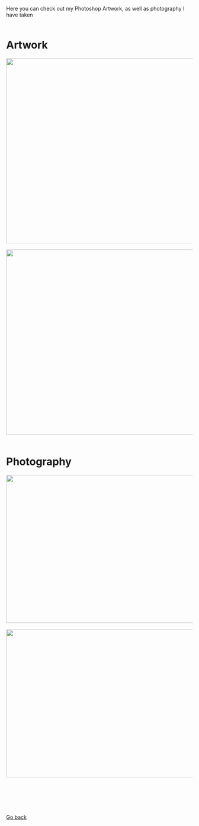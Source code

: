 Here you can check out my Photoshop Artwork, as well as photography I have taken
<br>
<br>

# Artwork

<img src="https://1b110ff0-a-33f9f8d5-s-sites.googlegroups.com/a/wghsmultimedia.com/dante-vasudevan/home/journal/Photoshop_Digital_Painting-min.jpg?attachauth=ANoY7cpG39XLD8B4bgUB4g0PkkWu6KYQw6XiWlq3bnZ27SgsR9zD887mNOKfubF8sn6T3aQFmY36EL5bUMf9--Jf9fDaQla_EY8yeChm28TIE1_9jJRXCoZCQ8YNLvZTP8KoczZ0lRjWCLxoncKDD5DoyFQ0ovJBeGW_dqPIPfguuZb8heGArW_7IPXSldsKW1PxqFi5MNBFUtIrCAZFi5rxq8NfKCkkFOCzgja6iG_ntvaOU3kRnHxSPywK-nd0pnB1alivsLM4CJW-Yp1ZcnwSwr8sFq19cA%3D%3D&attredirects=0" width="600" height="500">
<br>
<br>
<img src="https://1b110ff0-a-33f9f8d5-s-sites.googlegroups.com/a/wghsmultimedia.com/dante-vasudevan/home/artwork/Dante_Vasudevan_P.6-01.jpg?attachauth=ANoY7cqX-jD3MoSeWlWEemtW_w2h6xkxEX0gBUg6DN8eYOxDJUzFZo7Zq7XeeTU0v0PjaDTq2ieZE6gfD7BOQbdFE06NxqMi1mfX3luB4sXwCo9BNz9W_kR4pAR0UXxj-hj0kYDeYK7dIGWW72ILW1oMla4uhOWLo3gGK449jBiEqTuAs_6TxQ1fNCy2EhMJHJ_NtgfTidVjE1UL5U5tVo0Kfw4zY_XzJuHdydhDfhQeNwh4leVAH7dHy051MuwuScWUZX6bQOiq&attredirects=0" width="600" height="500">
<br>
<br>


# Photography

<img src="https://1b110ff0-a-33f9f8d5-s-sites.googlegroups.com/a/wghsmultimedia.com/dante-vasudevan/home/journal/Back%20Lighting%20%281%29-min.jpg?attachauth=ANoY7cr7gi4L99iv-9rFOU7M720-FMID-cQLrnafnD7VocU1lDGGbo4VdZ_NVK-TYuNxrYHE5xAiTzYeixnbUToAaaN2G0LPz5RLt-Y-V3SuV3_x34Dkzv1jmK987FiFJLnjvZCXfkJe7LItiq2-1S3NB8rqyj8xxx3JqtQfcDDdCK_qVKFGBPQn1RFLNVlvNtzxLD3oDhyupOKtoZyAncKnyUtXWde6j9SbdMkFClLb-YzQJ6WWU-VtQHhAkxdnuj7gw3YAVqP23A_o0dR8h7PmGfmr51c2vw%3D%3D&attredirects=0" width="600" height="400">
<br>
<br>
<img src="https://1b110ff0-a-33f9f8d5-s-sites.googlegroups.com/a/wghsmultimedia.com/dante-vasudevan/home/journal/Complex%20Complex%20Final.JPG?attachauth=ANoY7cry2CBOpdzzHJHOjSWZga-t9iD-5aTGWD83i8Q0DQJYRx9jpjHgWP2XpbLyis82Xk-TEzbBN9gN-PNo34XlTAxDyyLshAuzisDqMpGj2rGnqZtand3Ev94gkvpCUKZSiYxbM6YV8uLQrMoZCFSAC7twRMnhmYzHws-Run7_iI0ZeAgVNPcPtSFmN3MLq8p2b2YRd4HbqbAPYyHHMJ_N3rSHHe_qxei7XCQ7FBA7_ULpvUDx29CAOop9O7yX72x7aUTs31bV&attredirects=0" width="600" height="400">

<br>
<br>
<br>
<br>
<br>
<br>
<p><a href="https://dantevasudevan.github.io/">Go back</a></p>
